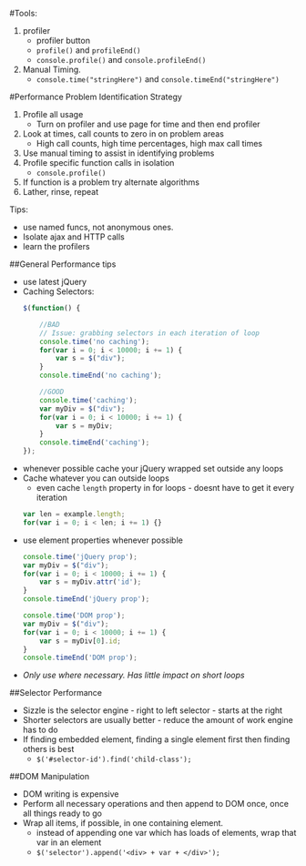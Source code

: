 #Tools:
1. profiler
    - profiler button
    - `profile()` and `profileEnd()`
    - `console.profile()` and `console.profileEnd()`
2. Manual Timing.
    - `console.time("stringHere")` and `console.timeEnd("stringHere")`

#Performance Problem Identification Strategy
1. Profile all usage
    - Turn on profiler and use page for time and then end profiler
2. Look at times, call counts to zero in on problem areas
    - High call counts, high time percentages, high max call times
3. Use manual timing to assist in identifying problems
4. Profile specific function calls in isolation
    - `console.profile()`
5. If function is a problem try alternate algorithms
6. Lather, rinse, repeat

Tips:
* use named funcs, not anonymous ones.
* Isolate ajax and HTTP calls
* learn the profilers


##General Performance tips
 - use latest jQuery
 - Caching Selectors:
    ```javascript
    $(function() {

        //BAD
        // Issue: grabbing selectors in each iteration of loop
        console.time('no caching');
        for(var i = 0; i < 10000; i += 1) {
            var s = $("div");
        }
        console.timeEnd('no caching');

        //GOOD
        console.time('caching');
        var myDiv = $("div");
        for(var i = 0; i < 10000; i += 1) {
            var s = myDiv;
        }
        console.timeEnd('caching');
    });
    ```
 - whenever possible cache your jQuery wrapped set outside any loops
 - Cache whatever you can outside loops
    - even cache `length` property in for loops - doesnt have to get it every iteration
    ```javascript
    var len = example.length;
    for(var i = 0; i < len; i += 1) {}
    ```
 - use element properties whenever possible
    ```javascript
    console.time('jQuery prop');
    var myDiv = $("div");
    for(var i = 0; i < 10000; i += 1) {
        var s = myDiv.attr('id');
    }
    console.timeEnd('jQuery prop');

    console.time('DOM prop');
    var myDiv = $("div");
    for(var i = 0; i < 10000; i += 1) {
        var s = myDiv[0].id;
    }
    console.timeEnd('DOM prop');
    ```
 - *Only use where necessary. Has little impact on short loops*

##Selector Performance
- Sizzle is the selector engine - right to left selector - starts at the right
- Shorter selectors are usually better - reduce the amount of work engine has to do
- If finding embedded element, finding a single element first then finding others is best
    - `$('#selector-id').find('child-class');`

##DOM Manipulation
- DOM writing is expensive
- Perform all necessary operations and then append to DOM once, once all things ready to go
- Wrap all items, if possible, in one containing element.
    - instead of appending one var which has loads of elements, wrap that var in an element
    - `$('selector').append('<div> + var + </div>');`


